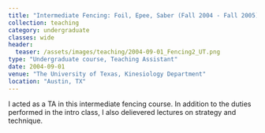 ```yaml
---
title: "Intermediate Fencing: Foil, Epee, Saber (Fall 2004 - Fall 2005)"
collection: teaching
category: undergraduate
classes: wide
header: 
  teaser: /assets/images/teaching/2004-09-01_Fencing2_UT.png
type: "Undergraduate course, Teaching Assistant"
date: 2004-09-01
venue: "The University of Texas, Kinesiology Department"
location: "Austin, TX"
---
```


I acted as a TA in this intermediate fencing course.  In addition to the duties performed in the intro class, I also delievered lectures on strategy and technique.

